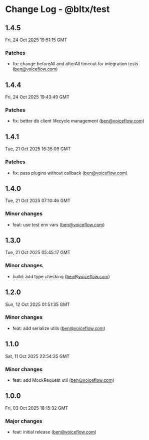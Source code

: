 # Change Log - @bltx/test

<!-- This log was last generated on Fri, 24 Oct 2025 19:51:15 GMT and should not be manually modified. -->

<!-- Start content -->

## 1.4.5

Fri, 24 Oct 2025 19:51:15 GMT

### Patches

- fix: change beforeAll and afterAll timeout for integration tests (ben@voiceflow.com)

## 1.4.4

Fri, 24 Oct 2025 19:43:49 GMT

### Patches

- fix: better db client lifecycle management (ben@voiceflow.com)

## 1.4.1

Tue, 21 Oct 2025 16:35:09 GMT

### Patches

- fix: pass plugins without callback (ben@voiceflow.com)

## 1.4.0

Tue, 21 Oct 2025 07:10:46 GMT

### Minor changes

- feat: use test env vars (ben@voiceflow.com)

## 1.3.0

Tue, 21 Oct 2025 05:45:17 GMT

### Minor changes

- build: add type checking (ben@voiceflow.com)

## 1.2.0

Sun, 12 Oct 2025 01:51:35 GMT

### Minor changes

- feat: add serialize utils (ben@voiceflow.com)

## 1.1.0

Sat, 11 Oct 2025 22:54:35 GMT

### Minor changes

- feat: add MockRequest util (ben@voiceflow.com)

## 1.0.0

Fri, 03 Oct 2025 18:15:32 GMT

### Major changes

- feat: initial release (ben@voiceflow.com)
